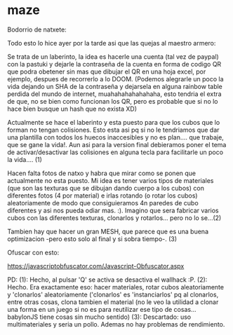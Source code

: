 # maze
Bodorrio de natxete:

Todo esto lo hice ayer por la tarde asi que las quejas al maestro armero:

Se trata de un laberinto, la idea es hacerle una cuenta (tal vez de paypal) con la pastuki y dejarle la contraseña de la cuenta en forma de codigo QR que podra obetener sin mas que dibujar el QR en una hoja excel, por ejemplo, despues de recorrerlo a lo DOOM. (Podemos alegrarle un poco la vida dejando un SHA de la contraseña y dejarsela en alguna rainbow table perdida del mundo de internet, muahahahahahahaha, esto tendria el extra de que, no se bien como funcionan los QR, pero es probable que si no lo hace bien busque un hash que no exista XD)

Actualmente se hace el laberinto y esta puesto para que los cubos que lo forman no tengan colisiones. Esto esta asi pq si no le tendriamos que dar una plantilla con todos los huecos inaccesibles y no es plan.... que trabaje, que se gane la vida!. Aun asi para la version final debieramos poner el tema de activar/desactivar las colisiones en alguna tecla para facilitarle un poco la vida.... (1)

Hacen falta fotos de natxo y habra que mirar como se ponen que actualmente no esta puesto. Mi idea es tener varios tipos de materiales (que son las texturas que se dibujan dando cuerpo a los cubos) con diferentes fotos (4 por material) e irlas rotando (o rotar los cubos) aleatoriamente de modo que consiguieramos 4n paredes de cubo diferentes y asi nos pueda odiar mas. :). Imagino que sera fabricar varios cubos con las diferentes texturas, clonarlos y rotarlos... pero no lo se...(2)

Tambien hay que hacer un gran MESH, que parece que es una buena optimizacion -pero esto solo al final y si sobra tiempo-. (3)

Ofuscar con esto:

https://javascriptobfuscator.com/Javascript-Obfuscator.aspx

PD:
(1): Hecho, al pulsar 'Q' se activa  se desactiva el wallhack :P.
(2): Hecho. Era exactamente eso: hacer materiales, rotar cubos aleatoriamente y 'clonarlos' aleatoriamente ('clonarlos' es 'instanciarlos' pq al clonarlos, entre otras cosas, clona tambien el material (no le veo la utilidad a clonar una forma en un juego si no es para reutilizar ese tipo de cosas... babylonJS tiene cosas sin mucho sentido)
(3): Descartado: uso multimateriales y seria un pollo. Ademas no hay problemas de rendimiento.
